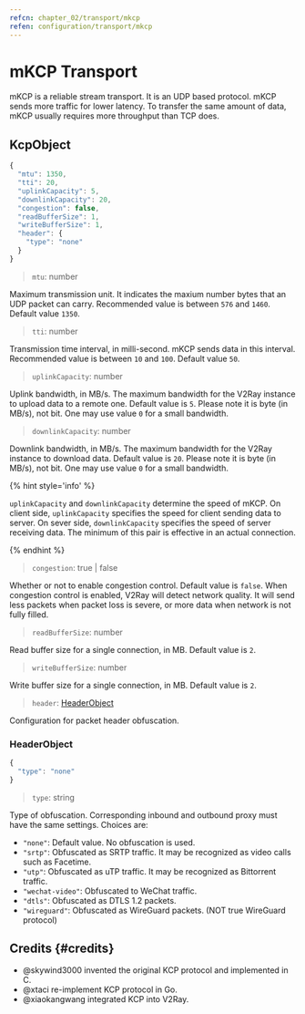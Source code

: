 ```yaml
---
refcn: chapter_02/transport/mkcp
refen: configuration/transport/mkcp
---
```


# mKCP Transport

mKCP is a reliable stream transport. It is an UDP based protocol. mKCP sends more traffic for lower latency. To transfer the same amount of data, mKCP usually requires more throughput than TCP does.

## KcpObject

```javascript
{
  "mtu": 1350,
  "tti": 20,
  "uplinkCapacity": 5,
  "downlinkCapacity": 20,
  "congestion": false,
  "readBufferSize": 1,
  "writeBufferSize": 1,
  "header": {
    "type": "none"
  }
}
```

> `mtu`: number

Maximum transmission unit. It indicates the maxium number bytes that an UDP packet can carry. Recommended value is between `576` and `1460`. Default value `1350`.

> `tti`: number

Transmission time interval, in milli-second. mKCP sends data in this interval. Recommended value is between `10` and `100`. Default value `50`.

> `uplinkCapacity`: number

Uplink bandwidth, in MB/s. The maximum bandwidth for the V2Ray instance to upload data to a remote one. Default value is `5`. Please note it is byte (in MB/s), not bit. One may use value `0` for a small bandwidth.

> `downlinkCapacity`: number

Downlink bandwidth, in MB/s. The maximum bandwidth for the V2Ray instance to download data. Default value is `20`. Please note it is byte (in MB/s), not bit. One may use value `0` for a small bandwidth.

{% hint style='info' %}

`uplinkCapacity` and `downlinkCapacity` determine the speed of mKCP. On client side, `uplinkCapacity` specifies the speed for client sending data to server. On sever side, `downlinkCapacity` specifies the speed of server receiving data. The minimum of this pair is effective in an actual connection.

{% endhint %}

> `congestion`: true | false

Whether or not to enable congestion control. Default value is `false`. When congestion control is enabled, V2Ray will detect network quality. It will send less packets when packet loss is severe, or more data when network is not fully filled.

> `readBufferSize`: number

Read buffer size for a single connection, in MB. Default value is `2`.

> `writeBufferSize`: number

Write buffer size for a single connection, in MB. Default value is `2`.

> `header`: [HeaderObject](#headerobject)

Configuration for packet header obfuscation.

### HeaderObject

```javascript
{
  "type": "none"
}
```

> `type`: string

Type of obfuscation. Corresponding inbound and outbound proxy must have the same settings. Choices are:

* `"none"`: Default value. No obfuscation is used.
* `"srtp"`: Obfuscated as SRTP traffic. It may be recognized as video calls such as Facetime.
* `"utp"`: Obfuscated as uTP traffic. It may be recognized as Bittorrent traffic.
* `"wechat-video"`: Obfuscated to WeChat traffic.
* `"dtls"`: Obfuscated as DTLS 1.2 packets.
* `"wireguard"`: Obfuscated as WireGuard packets. (NOT true WireGuard protocol)

## Credits {#credits}

* @skywind3000 invented the original KCP protocol and implemented in C.
* @xtaci re-implement KCP protocol in Go.
* @xiaokangwang integrated KCP into V2Ray.
